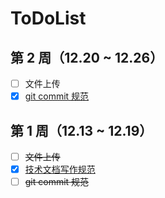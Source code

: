 # ToDoList

## 第 2 周（12.20 ~ 12.26）

- [ ] 文件上传
- [x] [git commit 规范](https://hongbusi.github.io/blog/commitlint)

## 第 1 周（12.13 ~ 12.19）

- [ ] ~~文件上传~~
- [x] [技术文档写作规范](https://hongbusi.github.io/blog/document-style-guide)
- [ ] ~~git commit 规范~~

